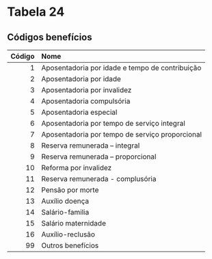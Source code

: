 # Tabela 24
## Códigos benefícios

 | Código | Nome                                            |
 | -----: | :---------------------------------------------- |
 | 1      | Aposentadoria por idade e tempo de contribuição |
 | 2      | Aposentadoria por idade                         |
 | 3      | Aposentadoria por invalidez                     |
 | 4      | Aposentadoria compulsória                       |
 | 5      | Aposentadoria especial                          |
 | 6      | Aposentadoria por tempo de serviço integral     |
 | 7      | Aposentadoria por tempo de serviço proporcional |
 | 8      | Reserva remunerada – integral                   |
 | 9      | Reserva remunerada – proporcional               |
 | 10     | Reforma por invalidez                           |
 | 11     | Reserva remunerada - complusória                |
 | 12     | Pensão por morte                                |
 | 13     | Auxílio doença                                 |
 | 14     | Salário-familia                                 |
 | 15     | Salário maternidade                             |
 | 16     | Auxílio-reclusão                                |
 | 99     | Outros benefícios                               |

